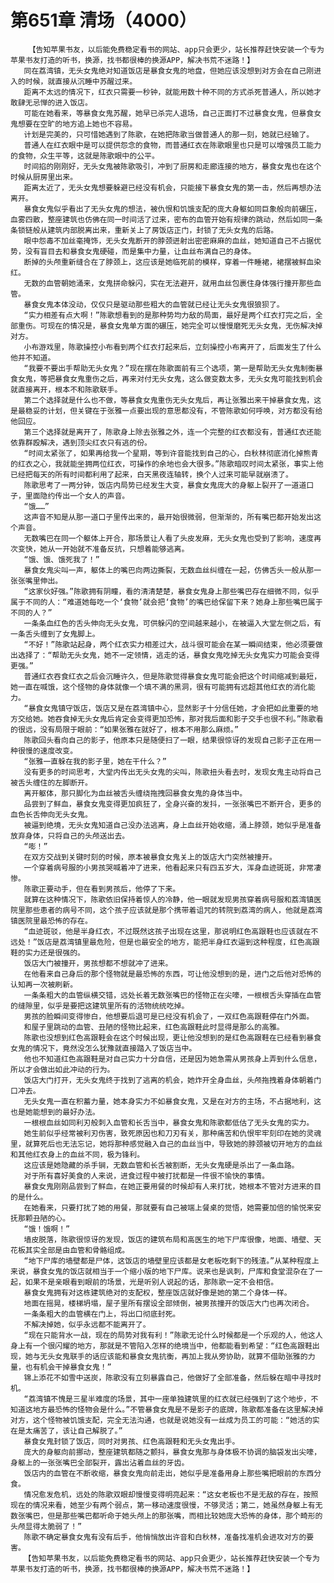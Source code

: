 # 第651章 清场（4000）
        【告知苹果书友，以后能免费稳定看书的网站、app只会更少，站长推荐赶快安装一个专为苹果书友打造的听书，换源，找书都很棒的换源APP，解决书荒不迷路！】
       同在荔湾镇，无头女鬼绝对知道饭店是暴食女鬼的地盘，但她应该没想到对方会在自己刚进入的时候，就直接从沉睡中苏醒过来。
       距离不太远的情况下，红衣只需要一秒钟，就能用数十种不同的方式杀死普通人，所以她才敢肆无忌惮的进入饭店。
       可能在她看来，等暴食女鬼苏醒，她早已杀完人退场，自己正面打不过暴食女鬼，但暴食女鬼想要在空旷的地方追上她也不容易。
       计划是完美的，只可惜她遇到了陈歌，在她把陈歌当做普通人的那一刻，她就已经输了。
       普通人在红衣眼中是可以提供怨念的食物，而普通红衣在陈歌眼里也只是可以增强员工能力的食物，众生平等，这就是陈歌眼中的公平。
       时间掐的刚刚好，无头女鬼被陈歌吸引，冲到了厨房和走廊连接的地方，暴食女鬼也在这个时候从厨房里出来。
       距离太近了，无头女鬼想要躲避已经没有机会，只能接下暴食女鬼的第一击，然后再想办法离开。
       暴食女鬼似乎看出了无头女鬼的想法，被仇恨和饥饿支配的庞大身躯如同巨象般向前碾压，血雾四散，整座建筑也仿佛在同一时间活了过来，密布的血管开始有规律的跳动，然后如同一条条锁链般从建筑内部脱离出来，重新关上了房饭店正门，封锁了无头女鬼的后路。
       眼中怨毒不加丝毫掩饰，无头女鬼断开的脖颈迸射出密密麻麻的血丝，她知道自己不占据优势，没有盲目去和暴食女鬼硬碰，而是集中力量，让血丝布满自己的身体。
       断掉的头颅重新缝合在了脖颈上，这应该是她临死前的模样，穿着一件睡裙，裙摆被鲜血染红。
       无数的血管朝她涌来，女鬼拼命躲闪，实在无法避开，就用血丝包裹住身体强行撞开那些血管。
       暴食女鬼本体没动，仅仅只是驱动那些粗大的血管就已经让无头女鬼很狼狈了。
       “实力相差有点大啊！”陈歌想看到的是那种势均力敌的局面，最好是两个红衣打完之后，全部重伤。可现在的情况是，暴食女鬼单方面的碾压，她完全可以慢慢磨死无头女鬼，无伤解决掉对方。
       小布游戏里，陈歌操控小布看到两个红衣打起来后，立刻操控小布离开了，后面发生了什么他并不知道。
       “我要不要出手帮助无头女鬼？”现在摆在陈歌面前有三个选项，第一是帮助无头女鬼制衡暴食女鬼，等把暴食女鬼重伤之后，再来对付无头女鬼，这么做变数太多，无头女鬼可能找到机会就直接离开，根本不和陈歌联手。
       第二个选择就是什么也不做，等暴食女鬼重伤无头女鬼后，再让张雅出来干掉暴食女鬼，这是最稳妥的计划，但关键在于张雅一点要出现的意思都没有，不管陈歌如何呼唤，对方都没有给他回应。
       第三个选择就是离开了，陈歌身上除去张雅之外，连一个完整的红衣都没有，普通红衣还能依靠群殴解决，遇到顶尖红衣只有逃的份。
       “时间太紧张了，如果再给我一个星期，等到许音能找到自己的心，白秋林彻底消化掉熊青的红衣之心，我就能坐拥两位红衣，可操作的余地也会大很多。”陈歌暗叹时间太紧张，事实上他已经把每天的所有时间都利用了起来，白天黑夜连轴转，换个人过来可能早就崩溃了。
       陈歌思考了一两分钟，饭店内局势已经发生大变，暴食女鬼庞大的身躯上裂开了一道道口子，里面隐约传出一个女人的声音。
       “饿……”
       这声音不知是从那一道口子里传出来的，最开始很微弱，但渐渐的，所有嘴巴都开始发出这个声音。
       无数嘴巴在同一个躯体上开合，那场景让人看了头皮发麻，无头女鬼也受到了影响，速度再次变快，她从一开始就不准备反抗，只想着能够逃离。
       “饿、饿、饿死我了！”
       暴食女鬼尖叫一声，躯体上的嘴巴向两边撕裂，无数血丝纠缠在一起，仿佛舌头一般从那一张张嘴里伸出。
       “这家伙好强。”陈歌拥有阴瞳，看的清清楚楚，暴食女鬼身上那些嘴巴存在细微不同，似乎属于不同的人：“难道她每吃一个‘食物’就会把‘食物’的嘴巴给保留下来？她身上那些嘴巴属于不同的人？”
       一条条血红色的舌头伸向无头女鬼，可供躲闪的空间越来越小，在被逼入大堂左侧之后，有一条舌头缠到了女鬼脚上。
       “不好！”陈歌站起身，两个红衣实力相差过大，战斗很可能会在某一瞬间结束，他必须要做出选择了：“帮助无头女鬼，她不一定领情，逃走的话，暴食女鬼吃掉无头女鬼实力可能会变得更强。”
       普通红衣吞食红衣之后会沉睡许久，但是陈歌觉得暴食女鬼可能会把这个时间缩减到最短，她一直在喊饿，这个怪物的身体就像一个填不满的黑洞，很有可能拥有远超其他红衣的消化能力。
       “暴食女鬼镇守饭店，饭店又是在荔湾镇中心，显然影子十分信任她，才会把如此重要的地方交给她。她吞食掉无头女鬼后肯定会变得更加恐怖，那对我后面和影子交手也很不利。”陈歌看的很远，没有局限于眼前：“如果张雅在就好了，根本不用那么麻烦。”
       陈歌回头看向自己的影子，他原本只是随便扫了一眼，结果很惊讶的发现自己影子正在用一种很慢的速度改变。
       “张雅一直躲在我的影子里，她在干什么？”
       没有更多的时间思考，大堂内传出无头女鬼的尖叫，陈歌扭头看去时，发现女鬼主动将自己被舌头缠住的左脚断开。
       离开躯体，那只脚化为血丝被舌头缠绕拖拽回暴食女鬼的身体当中。
       品尝到了鲜血，暴食女鬼变得更加疯狂了，全身兴奋的发抖，一张张嘴巴不断开合，更多的血色长舌伸向无头女鬼。
       被逼到绝境，无头女鬼知道自己没办法逃离，身上血丝开始收缩，涌上脖颈，她似乎是准备放弃身体，只将自己的头颅送出去。
       “嘭！”
       在双方交战到关键时刻的时候，原本被暴食女鬼关上的饭店大门突然被撞开。
       一个穿着病号服的小男孩哭喊着冲了进来，他看起来只有四五岁大，浑身血迹斑斑，非常凄惨。
       陈歌正要动手，但在看到男孩后，他停了下来。
       就算在这种情况下，陈歌依旧保持着惊人的冷静，他一眼就发现男孩穿着病号服和荔湾镇医院里那些患者的病号不同，这个孩子应该就是那个携带着诅咒的转院到荔湾的病人，他就是荔湾镇医院里最恐怖的存在。
       “血迹斑驳，他是半身红衣，不过既然这孩子出现在这里，那说明红色高跟鞋也应该就在不远处！”饭店是荔湾镇里最危险，但是也最安全的地方，能把半身红衣逼到这种程度，红色高跟鞋的实力还是很强的。
       饭店大门被撞开，男孩想都不想就冲了进来。
       在他看来自己身后的那个怪物就是最恐怖的东西，可让他没想到的是，进门之后他对恐怖的认知再一次被刷新。
       一条条粗大的血管纵横交错，远处长着无数张嘴巴的怪物正在尖嚎，一根根舌头穿插在血管的缝隙里，似乎是要把这建筑里所有的活物统统吃掉。
       男孩的脸瞬间变得惨白，他想要后退可是已经没有机会了，一双红色高跟鞋停在门外面。
       和屋子里跳动的血管、丑陋的怪物比起来，红色高跟鞋此时显得是那么的高雅。
       陈歌也没想到红色高跟鞋会在这个时候出现，更让他没想到的是红色高跟鞋在已经看到暴食女鬼的情况下，竟然没怎么犹豫就直接踏入了饭店当中。
       他也不知道红色高跟鞋是对自己实力十分自信，还是因为她急需从男孩身上弄到什么信息，所以才会做出如此冲动的行为。
       饭店大门打开，无头女鬼终于找到了逃离的机会，她炸开全身血丝，头颅拖拽着身体朝着门口冲去。
       无头女鬼一直在积蓄力量，她本身实力不如暴食女鬼，又是在对方的主场，不占据地利，这也是她能想到的最好办法。
       一根根血丝如同利刃般刺入血管和长舌当中，暴食女鬼和陈歌都低估了无头女鬼的实力。
       她生前似乎经常被利刃伤害，致死原因也和刀刃有关，那种痛苦和仇恨牢牢刻印在她的灵魂里，就算死后也无法忘记，她将那种感觉融入自己的血丝当中，导致她的脖颈被切开地方的血丝和其他红衣身上的血丝不同，极为锋利。
       这应该是她隐藏的杀手锏，无数血管和长舌被割断，无头女鬼硬是杀出了一条血路。
       对于所有喜好美食的人来说，进食过程中被打扰都是一件很不愉快的事情。
       暴食女鬼刚刚品尝到了鲜血，在她正要用餐的时候却有人来打扰，她根本不管对方进来的目的是什么。
       在她看来，只要打扰了她的用餐，那就要有自己被端上餐桌的觉悟，她需要加倍的愉悦来安抚那颗丑陋的心。
       “饿！饿啊！”
       墙皮脱落，陈歌很惊讶的发现，饭店的建筑布局和高医生的地下尸库很像，地面、墙壁、天花板其实全部是由血管和骨骼组成。
       “地下尸库的墙壁都是尸体，这饭店的墙壁里应该都是女老板吃剩下的残渣。”从某种程度上来说，暴食女鬼的饭店就相当于一个缩小版的地下尸库。说来也是讽刺，尸库和食堂混杂在了一起，如果不是亲眼看到眼前的场景，光是听别人说起的话，那陈歌一定不会相信。
       暴食女鬼拥有对这栋建筑绝对的支配权，整座饭店就好像是她的第二个身体一样。
       地面在摇晃，楼梯坍塌，屋子里所有摆设全部倾倒，被男孩撞开的饭店大门也再次闭合。
       一条条粗大的血管横在门上，将出口彻底封死。
       不解决掉她，似乎永远都不能离开了。
       “现在只能背水一战，现在的局势对我有利！”陈歌无论什么时候都是一个乐观的人，他这人身上有一个很闪耀的地方，那就是不管陷入怎样的绝境当中，他都能看到希望：“红色高跟鞋出现，她与无头女鬼联手的话应该能和暴食女鬼抗衡，再加上我从旁协助，就算不借助张雅的力量，也有机会干掉暴食女鬼！”
       锦上添花不如雪中送炭，陈歌没有立刻暴露自己，他做好了全部准备，然后躲在暗中寻找时机。
       “荔湾镇不愧是三星半难度的场景，其中一座单独建筑里的红衣就已经强到了这个地步，不知道这地方最恐怖的怪物会是什么。”不管暴食女鬼是不是影子的底牌，陈歌都准备在这里解决掉对方，这个怪物被饥饿支配，完全无法沟通，也就是说她没有一丝成为员工的可能：“她活的实在是太痛苦了，该让自己解脱了。”
       暴食女鬼封锁了饭店，同时对男孩、红色高跟鞋和无头女鬼出手。
       庞大的身躯向前挪动，整座建筑都随之颤抖，暴食女鬼那与身体极不协调的脑袋发出尖嚎，身躯上的一张张嘴巴全部裂开，露出沾着血丝的牙齿。
       饭店内的血管在不断收缩，暴食女鬼向前走出，她似乎是准备用身上那些嘴把眼前的东西分食。
       情况愈发危机，远处的陈歌双眼却慢慢变得明亮起来：“这女老板也不是无敌的存在，按照现在的情况来看，她至少有两个弱点，第一移动速度很慢，不够灵活；第二，她虽然身躯上有无数张嘴巴，但是那些嘴巴都听命于她头颅上的那张嘴，而相比较她庞大恐怖的身体，那个畸形的头颅显得太脆弱了！”
       陈歌不确定暴食女鬼有没有后手，他悄悄放出许音和白秋林，准备找准机会进攻对方的要害。
       【告知苹果书友，以后能免费稳定看书的网站、app只会更少，站长推荐赶快安装一个专为苹果书友打造的听书，换源，找书都很棒的换源APP，解决书荒不迷路！】